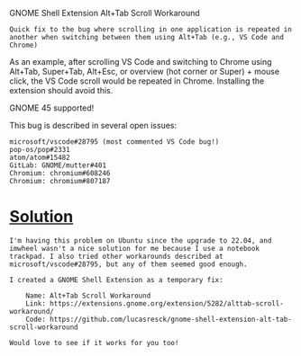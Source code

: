 GNOME Shell Extension Alt+Tab Scroll Workaround

    Quick fix to the bug where scrolling in one application is repeated in another when switching between them using Alt+Tab (e.g., VS Code and Chrome)

As an example, after scrolling VS Code and switching to Chrome using Alt+Tab, Super+Tab, Alt+Esc, or overview (hot corner or Super) + mouse click, the VS Code scroll would be repeated in Chrome. Installing the extension should avoid this.

GNOME 45 supported!

This bug is described in several open issues:

    microsoft/vscode#28795 (most commented VS Code bug!)
    pop-os/pop#2331
    atom/atom#15482
    GitLab: GNOME/mutter#401
    Chromium: chromium#608246
    Chromium: chromium#807187


# [Solution](https://github.com/pop-os/pop/issues/2331#issuecomment-1229371645)
```
I'm having this problem on Ubuntu since the upgrade to 22.04, and imwheel wasn't a nice solution for me because I use a notebook trackpad. I also tried other workarounds described at microsoft/vscode#28795, but any of them seemed good enough.

I created a GNOME Shell Extension as a temporary fix:

    Name: Alt+Tab Scroll Workaround
    Link: https://extensions.gnome.org/extension/5282/alttab-scroll-workaround/
    Code: https://github.com/lucasresck/gnome-shell-extension-alt-tab-scroll-workaround

Would love to see if it works for you too!
```
